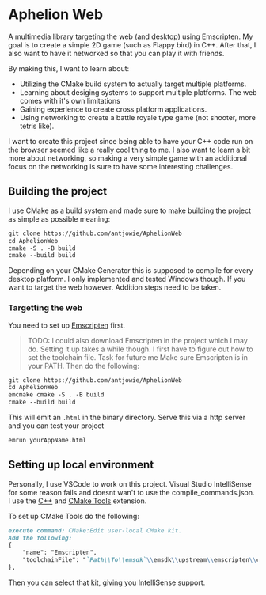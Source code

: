 # Aphelion Web
A multimedia library targeting the web (and desktop) using Emscripten. My goal is to create a simple 2D game (such as Flappy bird) in C++.
After that, I also want to have it networked so that you can play it with friends. 

By making this, I want to learn about: 
- Utilizing the CMake build system to actually target multiple platforms.
- Learning about desiging systems to support multiple platforms. The web comes with it's own limitations
- Gaining experience to create cross platform applications. 
- Using networking to create a battle royale type game (not shooter, more tetris like).

I want to create this project since being able to have your C++ code run on the browser seemed like a really cool thing to me. I also want to learn a bit more about networking, so making a very simple game with an additional focus on the networking is sure to have some interesting challenges.

## Building the project
I use CMake as a build system and made sure to make building the project as simple as possible meaning:
```md 
git clone https://github.com/antjowie/AphelionWeb
cd AphelionWeb
cmake -S . -B build
cmake --build build
```
Depending on your CMake Generator this is supposed to compile for every desktop platform. I only implemented and tested Windows though. If you want to target the web however. Addition steps need to be taken.

### Targetting the web
You need to set up [Emscripten](https://emscripten.org/docs/getting_started/downloads.html) first.
> TODO: I could also download Emscripten in the project which I may do. Setting it up takes a while though. I first have to figure out how to set the toolchain file. Task for future me
Make sure Emscripten is in your PATH. Then do the following:
```md 
git clone https://github.com/antjowie/AphelionWeb
cd AphelionWeb
emcmake cmake -S . -B build
cmake --build build
```
This will emit an `.html` in the binary directory. Serve this via a http server and you can test your project
```md
emrun yourAppName.html
```

## Setting up local environment
Personally, I use VSCode to work on this project. Visual Studio IntelliSense for some reason fails and doesnt wan't to use the compile_commands.json. I use the [C++](https://marketplace.visualstudio.com/items?itemName=ms-vscode.cpptools) and [CMake Tools](https://marketplace.visualstudio.com/items?itemName=ms-vscode.cmake-tools) extension. 

To set up CMake Tools do the following:
```md
execute command: CMake:Edit user-local CMake kit.
Add the following:
{
    "name": "Emscripten",
    "toolchainFile": "`Path\\To\\emsdk`\\emsdk\\upstream\\emscripten\\cmake\\Modules\\Platform\\Emscripten.cmake"
},
```
Then you can select that kit, giving you IntelliSense support.